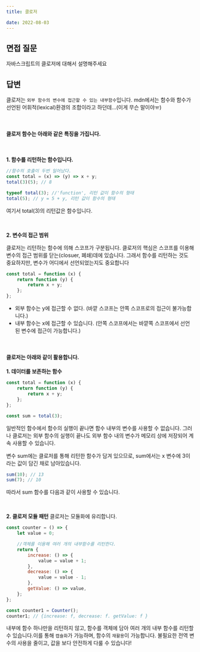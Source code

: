 ```yaml
---
title: 클로저

date: 2022-08-03
---
```


## 면접 질문

자바스크립트의 클로저에 대해서 설명해주세요

## 답변

클로저는 `외부 함수의 변수에 접근할 수 있는 내부함수`입니다. mdn에서는 함수와 함수가 선언된 어휘적(lexical)환경의 조합이라고 하던데...(이게 무슨 말이야ㅠ)

<br />

#### 클로저 함수는 아래와 같은 특징을 가집니다.

<br />

**1. 함수를 리턴하는 함수입니다.**

```js
//함수의 호출이 두번 일어났다.
const total = (x) => (y) => x + y;
total(3)(5); // 8

typeof total(3); //'function', 리턴 값이 함수의 형태
total(5); // y = 5 + y, 리턴 값이 함수의 형태
```

여기서 total(3)의 리턴값은 함수입니다.

<br />

**2. 변수의 접근 범위**

클로저는 리턴하는 함수에 의해 스코프가 구분됩니다. 클로저의 핵심은 스코프를 이용해 변수의 접근 범위를 닫는(closuer, 폐쇄)데에 있습니다. 그래서 함수를 리턴하는 것도 중요하지만, 변수가 어디에서 선언되었는지도 중요합니다

```js
const total = function (x) {
    return function (y) {
        return x + y;
    };
};
```

-   외부 함수는 y에 접근할 수 없다. (바깥 스코프는 안쪽 스코프로의 접근이 불가능합니다.)
-   내부 함수는 x에 접근할 수 있습니다. (안쪽 스코프에서는 바깥쪽 스코프에서 선언된 변수에 접근이 가능합니다.)

<br />

#### 클로저는 아래와 같이 활용합니다.

**1. 데이터를 보존하는 함수**

```js
const total = function (x) {
    return function (y) {
        return x + y;
    };
};

const sum = total(3);
```

일반적인 함수에서 함수의 실행이 끝나면 함수 내부의 변수를 사용할 수 없습니다. 그러나 클로저는 외부 함수의 실행이 끝나도 외부 함수 내의 변수가 메모리 상에 저장되어 계속 사용할 수 있습니다.

변수 sum에는 클로저를 통해 리턴한 함수가 담겨 있으므로, sum에서는 x 변수에 3이라는 값이 담긴 채로 남아있습니다.

```js
sum(10); // 13
sum(7); // 10
```

따라서 sum 함수를 다음과 같이 사용할 수 있습니다.

<br />

**2. 클로저 모듈 패턴**
클로저는 모듈화에 유리합니다.

```js
const counter = () => {
    let value = 0;

    //객체를 이용해 여러 개의 내부함수를 리턴한다.
    return {
        increase: () => {
            value = value + 1;
        },
        decrease: () => {
            value = value - 1;
        },
        getValue: () => value,
    };
};

const counter1 = Counter();
counter1; // {increase: f, decrease: f. getValue: f }
```

내부에 함수 하나만을 리턴하지 않고, 함수를 객체에 담아 여러 개의 내부 함수를 리턴할 수 있습니다.이를 통해 `캡슐화`가 가능하며, 함수의 `재활용`이 가능합니다. 불필요한 전역 변수의 사용을 줄이고, 값을 보다 안전하게 다룰 수 있습니다!
